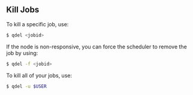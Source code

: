 ## Kill Jobs

To kill a specific job, use:

```sh
$ qdel <jobid>
```

If the node is non-responsive, you can force the scheduler to remove the job by using:

```sh
$ qdel -f <jobid>
```

To kill all of your jobs, use:
```sh
$ qdel -u $USER
```
